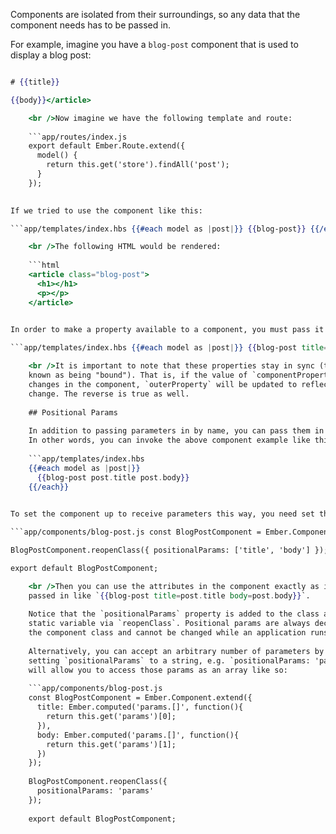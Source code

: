 Components are isolated from their surroundings, so any data that the component needs has to be passed in.

For example, imagine you have a `blog-post` component that is used to display a blog post:

```app/templates/components/blog-post.hbs <article class="blog-post"> 

# {{title}}

{{body}}</article>

    <br />Now imagine we have the following template and route:
    
    ```app/routes/index.js
    export default Ember.Route.extend({
      model() {
        return this.get('store').findAll('post');
      }
    });
    

If we tried to use the component like this:

```app/templates/index.hbs {{#each model as |post|}} {{blog-post}} {{/each}}

    <br />The following HTML would be rendered:
    
    ```html
    <article class="blog-post">
      <h1></h1>
      <p></p>
    </article>
    

In order to make a property available to a component, you must pass it in like this:

```app/templates/index.hbs {{#each model as |post|}} {{blog-post title=post.title body=post.body}} {{/each}}

    <br />It is important to note that these properties stay in sync (technically
    known as being "bound"). That is, if the value of `componentProperty`
    changes in the component, `outerProperty` will be updated to reflect that
    change. The reverse is true as well.
    
    ## Positional Params
    
    In addition to passing parameters in by name, you can pass them in by position.
    In other words, you can invoke the above component example like this:
    
    ```app/templates/index.hbs
    {{#each model as |post|}}
      {{blog-post post.title post.body}}
    {{/each}}
    

To set the component up to receive parameters this way, you need set the [`positionalParams`](http://emberjs.com/api/classes/Ember.Component.html#property_positionalParams) attribute in your component class.

```app/components/blog-post.js const BlogPostComponent = Ember.Component.extend({});

BlogPostComponent.reopenClass({ positionalParams: ['title', 'body'] });

export default BlogPostComponent;

    <br />Then you can use the attributes in the component exactly as if they had been
    passed in like `{{blog-post title=post.title body=post.body}}`.
    
    Notice that the `positionalParams` property is added to the class as a
    static variable via `reopenClass`. Positional params are always declared on
    the component class and cannot be changed while an application runs.
    
    Alternatively, you can accept an arbitrary number of parameters by
    setting `positionalParams` to a string, e.g. `positionalParams: 'params'`. This
    will allow you to access those params as an array like so:
    
    ```app/components/blog-post.js
    const BlogPostComponent = Ember.Component.extend({
      title: Ember.computed('params.[]', function(){
        return this.get('params')[0];
      }),
      body: Ember.computed('params.[]', function(){
        return this.get('params')[1];
      })
    });
    
    BlogPostComponent.reopenClass({
      positionalParams: 'params'
    });
    
    export default BlogPostComponent;